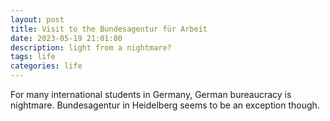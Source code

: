 ```yaml
---
layout: post
title: Visit to the Bundesagentur für Arbeit
date: 2023-05-19 21:01:00
description: light from a nightmare?
tags: life
categories: life
---
```


For many international students in Germany, German bureaucracy is nightmare. Bundesagentur in Heidelberg seems to be an exception though. 